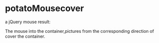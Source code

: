 potatoMousecover
================
a jQuery mouse result:

The mouse into the container,pictures from the corresponding direction of cover the container.
